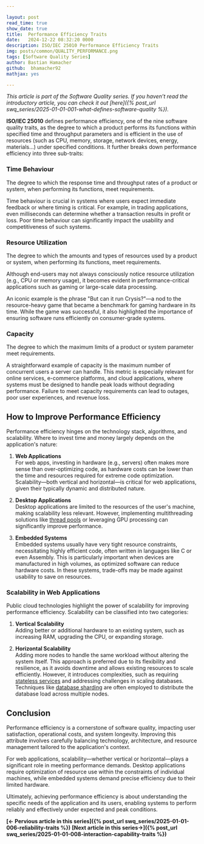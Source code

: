 ```yaml
---

layout: post  
read_time: true  
show_date: true  
title:  Performance Efficiency Traits  
date:   2024-12-22 08:32:20 0000  
description: ISO/IEC 25010 Performance Efficiency Traits 
img: posts/common/QUALITY_PERFORMANCE.png   
tags: [Software Quality Series]  
author: Bastian Hamacher  
github:  bhamacher92  
mathjax: yes  

---
```


*This article is part of the Software Quality series. If you haven’t read the introductory article, you can check it out [here]({% post_url swq_series/2025-01-01-001-what-defines-software-quality %}).*

**ISO/IEC 25010** defines performance efficiency, one of the nine software quality traits, as 
the degree to which a product performs its functions within specified time and throughput parameters and is efficient in the use of resources (such as CPU, memory, storage, network devices, energy, materials...) under specified conditions.
It further breaks down performance efficiency into three sub-traits: 


### Time Behaviour  
The degree to which the response time and throughput rates of a product or system, when performing its functions, meet requirements.  

Time behaviour is crucial in systems where users expect immediate feedback or where timing is critical. For example, in trading applications, even milliseconds can determine whether a transaction results in profit or loss. Poor time behaviour can significantly impact the usability and competitiveness of such systems.  

### Resource Utilization  
The degree to which the amounts and types of resources used by a product or system, when performing its functions, meet requirements.  

Although end-users may not always consciously notice resource utilization (e.g., CPU or memory usage), it becomes evident in performance-critical applications such as gaming or large-scale data processing.  

An iconic example is the phrase "But can it run Crysis?"—a nod to the resource-heavy game that became a benchmark for gaming hardware in its time. While the game was successful, it also highlighted the importance of ensuring software runs efficiently on consumer-grade systems.  

### Capacity  
The degree to which the maximum limits of a product or system parameter meet requirements.  

A straightforward example of capacity is the maximum number of concurrent users a server can handle. This metric is especially relevant for online services, e-commerce platforms, and cloud applications, where systems must be designed to handle peak loads without degrading performance. Failure to meet capacity requirements can lead to outages, poor user experiences, and revenue loss.  

## How to Improve Performance Efficiency  
Performance efficiency hinges on the technology stack, algorithms, and scalability. Where to invest time and money largely depends on the application's nature:  

1. **Web Applications**  
   For web apps, investing in hardware (e.g., servers) often makes more sense than over-optimizing code, as hardware costs can be lower than the time and resources required for extreme code optimization. Scalability—both vertical and horizontal—is critical for web applications, given their typically dynamic and distributed nature.  

2. **Desktop Applications**  
   Desktop applications are limited to the resources of the user's machine, making scalability less relevant. However, implementing multithreading solutions like [thread pools](https://en.wikipedia.org/wiki/Thread_pool) or leveraging GPU processing can significantly improve performance.  

3. **Embedded Systems**  
   Embedded systems usually have very tight resource constraints, necessitating highly efficient code, often written in languages like C or even Assembly. This is particularly important when devices are manufactured in high volumes, as optimized software can reduce hardware costs. In these systems, trade-offs may be made against usability to save on resources.  

### Scalability in Web Applications  
Public cloud technologies highlight the power of scalability for improving performance efficiency. Scalability can be classified into two categories:  

1. **Vertical Scalability**  
   Adding better or additional hardware to an existing system, such as increasing RAM, upgrading the CPU, or expanding storage.  

2. **Horizontal Scalability**  
   Adding more nodes to handle the same workload without altering the system itself. This approach is preferred due to its flexibility and resilience, as it avoids downtime and allows existing resources to scale efficiently. However, it introduces complexities, such as requiring [stateless services](https://en.wikipedia.org/wiki/Service_statelessness_principle) and addressing challenges in scaling databases. Techniques like [database sharding](https://aws.amazon.com/what-is/database-sharding/?nc1=h_ls) are often employed to distribute the database load across multiple nodes.  

## Conclusion  
Performance efficiency is a cornerstone of software quality, impacting user satisfaction, operational costs, and system longevity. Improving this attribute involves carefully balancing technology, architecture, and resource management tailored to the application's context.  

For web applications, scalability—whether vertical or horizontal—plays a significant role in meeting performance demands. Desktop applications require optimization of resource use within the constraints of individual machines, while embedded systems demand precise efficiency due to their limited hardware.  

Ultimately, achieving performance efficiency is about understanding the specific needs of the application and its users, enabling systems to perform reliably and effectively under expected and peak conditions.

**[<- Pervious article in this series]({% post_url swq_series/2025-01-01-006-reliability-traits %})**      **[Next article in this series->]({% post_url swq_series/2025-01-01-008-interaction-capability-traits %})** 